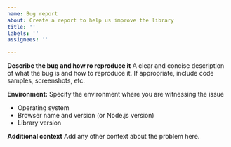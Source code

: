 ```yaml
---
name: Bug report
about: Create a report to help us improve the library
title: ''
labels: ''
assignees: ''

---
```


**Describe the bug and how ro reproduce it**
A clear and concise description of what the bug is and how to reproduce it. If appropriate, include code samples, screenshots, etc.

**Environment:**
Specify the environment where you are witnessing the issue
 - Operating system
 - Browser name and version (or Node.js version)
 - Library version

**Additional context**
Add any other context about the problem here.
